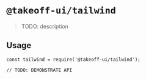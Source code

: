 # `@takeoff-ui/tailwind`

> TODO: description

## Usage

```
const tailwind = require('@takeoff-ui/tailwind');

// TODO: DEMONSTRATE API
```
